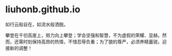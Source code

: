 # liuhonb.github.io
如行云般自在，如流水般洒脱。

攀登在千仞高崖上，努力向上攀登；学会坚强和智慧，不为虚假的荣耀、显赫。然而，还需时刻保持高昂的热情，不惜忍辱负重；为了狼的尊严，必须养精蓄锐，迎接新的调整！
